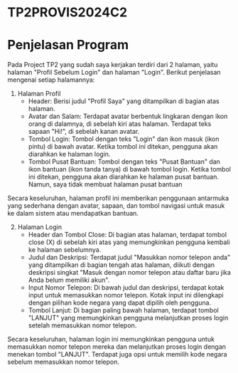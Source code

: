 # TP2PROVIS2024C2

# Penjelasan Program
Pada Project TP2 yang sudah saya kerjakan terdiri dari 2 halaman, yaitu halaman "Profil Sebelum Login" dan halaman "Login". Berikut penjelasan mengenai setiap halamannya:
1. Halaman Profil
   - Header: Berisi judul "Profil Saya" yang ditampilkan di bagian atas halaman.
   - Avatar dan Salam: Terdapat avatar berbentuk lingkaran dengan ikon orang di dalamnya, di sebelah kiri atas halaman. Terdapat teks sapaan "Hi!", di sebelah kanan avatar.
   - Tombol Login: Tombol dengan teks "Login" dan ikon masuk (ikon pintu) di bawah avatar. Ketika tombol ini ditekan, pengguna akan diarahkan ke halaman login.
   - Tombol Pusat Bantuan: Tombol dengan teks "Pusat Bantuan" dan ikon bantuan (ikon tanda tanya) di bawah tombol login. Ketika tombol ini ditekan, pengguna akan diarahkan ke halaman pusat bantuan. Namun, saya tidak membuat halaman pusat bantuan

Secara keseluruhan, halaman profil ini memberikan penggunaan antarmuka yang sederhana dengan avatar, sapaan, dan tombol navigasi untuk masuk ke dalam sistem atau mendapatkan bantuan.

2. Halaman Login
   - Header dan Tombol Close: Di bagian atas halaman, terdapat tombol close (X) di sebelah kiri atas yang memungkinkan pengguna kembali ke halaman sebelumnya.
   - Judul dan Deskripsi: Terdapat judul "Masukkan nomor telepon anda" yang ditampilkan di bagian tengah atas halaman, diikuti dengan deskripsi singkat "Masuk dengan nomor telepon atau daftar baru jika Anda belum memiliki akun".
   - Input Nomor Telepon: Di bawah judul dan deskripsi, terdapat kotak input untuk memasukkan nomor telepon. Kotak input ini dilengkapi dengan pilihan kode negara yang dapat dipilih oleh pengguna.
   - Tombol Lanjut: Di bagian paling bawah halaman, terdapat tombol "LANJUT" yang memungkinkan pengguna melanjutkan proses login setelah memasukkan nomor telepon.
  
Secara keseluruhan, halaman login ini memungkinkan pengguna untuk memasukkan nomor telepon mereka dan melanjutkan proses login dengan menekan tombol "LANJUT". Terdapat juga opsi untuk memilih kode negara sebelum memasukkan nomor telepon.
